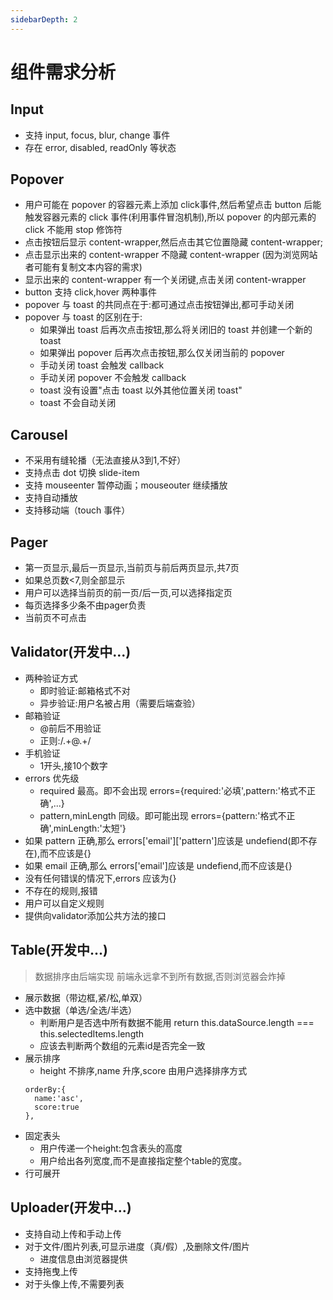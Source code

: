 ```yaml
---
sidebarDepth: 2
---
```

# 组件需求分析

## Input
- 支持 input, focus, blur, change 事件
- 存在 error, disabled, readOnly 等状态

## Popover
- 用户可能在 popover 的容器元素上添加 click事件,然后希望点击 button 后能触发容器元素的 click 事件(利用事件冒泡机制),所以 popover 的内部元素的 click 不能用 stop 修饰符
- 点击按钮后显示 content-wrapper,然后点击其它位置隐藏 content-wrapper;
- 点击显示出来的 content-wrapper 不隐藏 content-wrapper (因为浏览网站者可能有复制文本内容的需求)
- 显示出来的 content-wrapper 有一个关闭键,点击关闭 content-wrapper
- button 支持 click,hover 两种事件
- popover 与 toast 的共同点在于:都可通过点击按钮弹出,都可手动关闭
- popover 与 toast 的区别在于:
    * 如果弹出 toast 后再次点击按钮,那么将关闭旧的 toast 并创建一个新的 toast
    * 如果弹出 popover 后再次点击按钮,那么仅关闭当前的 popover
    * 手动关闭 toast 会触发 callback
    * 手动关闭 popover 不会触发 callback
    * toast 没有设置"点击 toast 以外其他位置关闭 toast"
    * toast 不会自动关闭

## Carousel
- 不采用有缝轮播（无法直接从3到1,不好）
- 支持点击 dot 切换 slide-item
- 支持 mouseenter 暂停动画；mouseouter 继续播放
- 支持自动播放
- 支持移动端（touch 事件）



## Pager
- 第一页显示,最后一页显示,当前页与前后两页显示,共7页
- 如果总页数<7,则全部显示
- 用户可以选择当前页的前一页/后一页,可以选择指定页
- 每页选择多少条不由pager负责
- 当前页不可点击

## Validator(开发中...)
- 两种验证方式
    * 即时验证:邮箱格式不对
    * 异步验证:用户名被占用（需要后端查验）
- 邮箱验证
    * @前后不用验证
    * 正则:/.+@.+/  
- 手机验证
    * 1开头,接10个数字
- errors 优先级
    * required 最高。即不会出现 errors={required:'必填',pattern:'格式不正确',...}
    * pattern,minLength 同级。即可能出现 errors={pattern:'格式不正确',minLength:'太短'}   
- 如果 pattern 正确,那么 errors['email']['pattern']应该是 undefiend(即不存在),而不应该是{}   
- 如果 email 正确,那么 errors['email']应该是 undefiend,而不应该是{} 
- 没有任何错误的情况下,errors 应该为{}  
- 不存在的规则,报错
- 用户可以自定义规则
- 提供向validator添加公共方法的接口
    
## Table(开发中...)
> 数据排序由后端实现
> 前端永远拿不到所有数据,否则浏览器会炸掉
- 展示数据（带边框,紧/松,单双）
- 选中数据（单选/全选/半选）
    * 判断用户是否选中所有数据不能用 return this.dataSource.length === this.selectedItems.length
    * 应该去判断两个数组的元素id是否完全一致
- 展示排序
    * height 不排序,name 升序,score 由用户选择排序方式
    ```
    orderBy:{
      name:'asc', 
      score:true
    },
   ```
- 固定表头
    * 用户传递一个height:包含表头的高度
    * 用户给出各列宽度,而不是直接指定整个table的宽度。
- 行可展开

    
## Uploader(开发中...)
- 支持自动上传和手动上传
- 对于文件/图片列表,可显示进度（真/假）,及删除文件/图片
    * 进度信息由浏览器提供
- 支持拖曳上传    
- 对于头像上传,不需要列表
      

